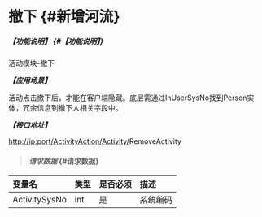 # 撤下 {#新增河流}

##### _【功能说明】_ {#【功能说明】}

活动模块-撤下

_**【应用场景】**_

活动点击撤下后，才能在客户端隐藏。底层需通过InUserSysNo找到Person实体，冗余信息到撤下人相关字段中。

_**【接口地址】**_

[http://ip:port/ActivityAction/Activity/](http://ip:port/HMAction/River/AddRiver)RemoveActivity

> #### _请求数据_ {#请求数据}

| 变量名 | 类型 | 是否必须 | 描述 |
| :--- | :--- | :--- | :--- |
| ActivitySysNo | int | 是 | 系统编码 |



